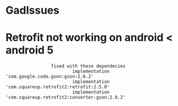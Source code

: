 # GadIssues

#  Retrofit not working on android < android 5 
                     fixed with these dependecies 
                             implementation 'com.google.code.gson:gson:2.6.2'
                             implementation 'com.squareup.retrofit2:retrofit:2.5.0'
                             implementation 'com.squareup.retrofit2:converter-gson:2.0.2'
  
